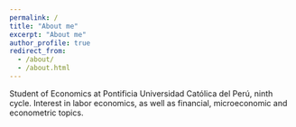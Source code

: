 ```yaml
---
permalink: /
title: "About me"
excerpt: "About me"
author_profile: true
redirect_from: 
  - /about/
  - /about.html
---
```


Student of Economics at Pontificia Universidad Católica del Perú, ninth cycle. Interest in labor economics, as well as financial, microeconomic and econometric topics. 
